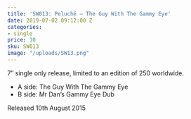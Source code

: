 ```yaml
---
title: 'SW013: Peluché – The Guy With The Gammy Eye'
date: 2019-07-02 09:12:00 Z
categories:
- single
price: 10
sku: SW013
image: "/uploads/SW13.png"
---
```


7″ single only release, limited to an edition of 250 worldwide.

* A side: The Guy With The Gammy Eye
* B side: Mr Dan’s Gammy Eye Dub

Released 10th August 2015